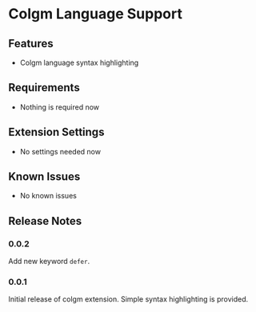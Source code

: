 # Colgm Language Support

## Features

- Colgm language syntax highlighting

## Requirements

- Nothing is required now

## Extension Settings

- No settings needed now

## Known Issues

- No known issues

## Release Notes

### 0.0.2

Add new keyword `defer`.

### 0.0.1

Initial release of colgm extension. Simple syntax highlighting is provided.
